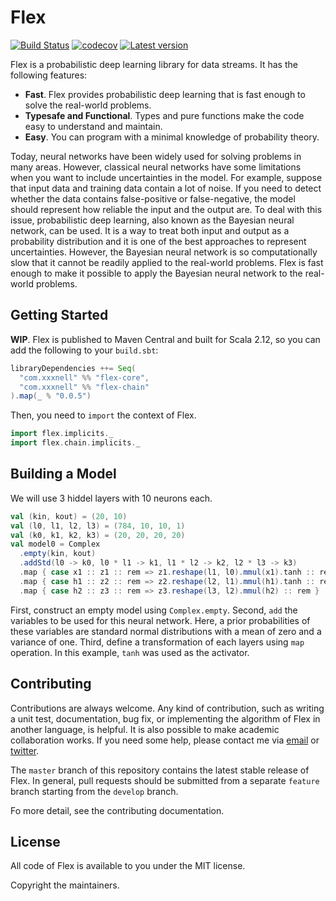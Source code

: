 # Flex

[![Build Status](https://travis-ci.org/xxxnell/flex.svg?branch=master)](https://travis-ci.org/xxxnell/flex)
[![codecov](https://codecov.io/gh/xxxnell/flex/branch/master/graph/badge.svg)](https://codecov.io/gh/xxxnell/flex)
[![Latest version](https://index.scala-lang.org/xxxnell/flex/flex/latest.svg)](https://index.scala-lang.org/xxxnell/flex/flex)


Flex is a probabilistic deep learning library for data streams. It has the following features:

* **Fast**. Flex provides probabilistic deep learning that is fast enough to solve the real-world problems.
* **Typesafe and Functional**. Types and pure functions make the code easy to understand and maintain.
*  **Easy**. You can program with a minimal knowledge of probability theory.

Today, neural networks have been widely used for solving problems in many areas. However, classical neural networks have some limitations when you want to include uncertainties in the model. For example, suppose that input data and training data contain a lot of noise. If you need to detect whether the data contains false-positive or false-negative, the model should represent how reliable the input and the output are. To deal with this issue, probabilistic deep learning, also known as the Bayesian neural network, can be used. It is a way to treat both input and output as a probability distribution and it is one of the best approaches to represent uncertainties. However, the Bayesian neural network is so computationally slow that it cannot be readily applied to the real-world problems. Flex is fast enough to make it possible to apply the Bayesian neural network to the real-world problems. 


## Getting Started

**WIP**. Flex is published to Maven Central and built for Scala 2.12, so you can add the following to your `build.sbt`:

``` scala
libraryDependencies ++= Seq(
  "com.xxxnell" %% "flex-core",
  "com.xxxnell" %% "flex-chain"
).map(_ % "0.0.5")
```

Then, you need to `import` the context of Flex.

``` scala
import flex.implicits._
import flex.chain.implicits._
```


## Building a Model

We will use 3 hiddel layers with 10 neurons each.

``` scala
val (kin, kout) = (20, 10)
val (l0, l1, l2, l3) = (784, 10, 10, 1)
val (k0, k1, k2, k3) = (20, 20, 20, 20)
val model0 = Complex
  .empty(kin, kout)
  .addStd(l0 -> k0, l0 * l1 -> k1, l1 * l2 -> k2, l2 * l3 -> k3)
  .map { case x1 :: z1 :: rem => z1.reshape(l1, l0).mmul(x1).tanh :: rem }
  .map { case h1 :: z2 :: rem => z2.reshape(l2, l1).mmul(h1).tanh :: rem }
  .map { case h2 :: z3 :: rem => z3.reshape(l3, l2).mmul(h2) :: rem }
```

First, construct an empty model using `Complex.empty`. Second, `add` the variables to be used for this neural network. Here, a prior probabilities of these variables are standard normal distributions with a mean of zero and a variance of one. Third, define a transformation of each layers using `map` operation. In this example, `tanh` was used as the activator.


## Contributing

Contributions are always welcome. Any kind of contribution, such as writing a unit test, documentation, bug fix, or implementing the algorithm of Flex in another language, is helpful. It is also possible to make academic collaboration works. If you need some help, please contact me via [email](mailto:xxxxxnell@gmail.com) or [twitter](https://twitter.com/xxxnell).

The `master` branch of this repository contains the latest stable release of Flex. In general, pull requests should be submitted from a separate `feature` branch starting from the `develop` branch. 

Fo more detail, see the contributing documentation.


## License

All code of Flex is available to you under the MIT license. 

Copyright the maintainers.

